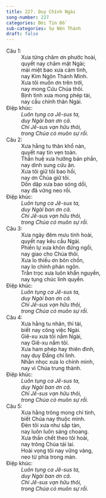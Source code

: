 ```yaml
---
title: 227. Duy Chính Ngài
song-number: 227
categories: Đời Tín Đồ
sub-categories: Sự Nên Thánh
draft: false
---
```

<dl><dt>Câu 1:</dt><dd data-verse="1">Xưa từng chăm ơn phước hoài, <br/>quyết nay chăm mặt Ngài; <br/>mài miệt bao xưa cảm tình, <br/>nay Kim Ngôn Thánh Minh. <br/>Xưa tôi muốn ơn trên trời, <br/>nay mong Cứu Chúa thôi. <br/>Bịnh tình xưa mong phép tài, <br/>nay cầu chính thân Ngài. </dd><dt>Điệp khúc:</dt><dd data-chorus="1"><em>Luôn tụng ca Jê-sus ta, <br/>duy Ngài ban ơn cả. <br/>Chỉ Jê-sus vạn hữu thôi, <br/>trong Chúa có muôn sự rồi. </em></dd><dt>Câu 2:</dt><dd data-verse="2">Xưa hằng tu thân khổ nàn, <br/>quyết nay tin vẹn toàn. <br/>Thần huệ xưa hưởng bán phần, <br/>nay dinh sung cứu ân. <br/>Xưa tôi giữ tôi bao hồi, <br/>nay ơn Chúa giữ tôi. <br/>Dồn dập xưa bao sóng dồi, <br/>nay đã vững neo rồi. </dd><dt>Điệp khúc:</dt><dd data-chorus="1"><em>Luôn tụng ca Jê-sus ta, <br/>duy Ngài ban ơn cả. <br/>Chỉ Jê-sus vạn hữu thôi, <br/>trong Chúa có muôn sự rồi. </em></dd><dt>Câu 3:</dt><dd data-verse="3">Xưa ngày đêm mưu tính hoài, <br/>quyết nay kêu cầu Ngài. <br/>Phiền lự xưa khôn đứng ngồi, <br/>nay giao cho Chúa thôi. <br/>Xưa lo thiếu ơn bôn chồn, <br/>nay lo chính phán ngôn. <br/>Trằn trọc xưa luôn khẩn nguyền, <br/>nay tụng chúc linh quyền. </dd><dt>Điệp khúc:</dt><dd data-chorus="1"><em>Luôn tụng ca Jê-sus ta, <br/>duy Ngài ban ơn cả. <br/>Chỉ Jê-sus vạn hữu thôi, <br/>trong Chúa có muôn sự rồi. </em></dd><dt>Câu 4:</dt><dd data-verse="3">Xưa hằng tu nhân, thí tài, <br/>biết nay công việc Ngài. <br/>Giê-xu xưa tôi nắm Ngài, <br/>nay Giê-xu nắm tôi. <br/>Xưa ham phép hay thiên đình, <br/>nay duy Đấng chí linh. <br/>Nhằn nhọc xưa lo chính mình, <br/>nay vì Chúa trung thành. </dd><dt>Điệp khúc:</dt><dd data-chorus="1"><em>Luôn tụng ca Jê-sus ta, <br/>duy Ngài ban ơn cả. <br/>Chỉ Jê-sus vạn hữu thôi, <br/>trong Chúa có muôn sự rồi. </em></dd><dt>Câu 5:</dt><dd data-verse="3">Xưa hằng trông mong chí tình, <br/>biết Chúa nay thuộc mình. <br/>Đèn tôi xưa như sắp tàn, <br/>nay luôn luôn sáng choang. <br/>Xưa thần chết theo tôi hoài, <br/>nay trông Chúa tái lai. <br/>Hoài vọng tôi nay vững vàng, <br/>neo từ phía trong màn. </dd><dt>Điệp khúc:</dt><dd data-chorus="1"><em>Luôn tụng ca Jê-sus ta, <br/>duy Ngài ban ơn cả. <br/>Chỉ Jê-sus vạn hữu thôi, <br/>trong Chúa có muôn sự rồi. </em></dd></dl>